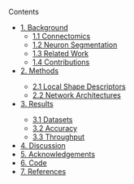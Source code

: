 <div id="toc_container">
<p class="toc_title">Contents</p>
<ul class="toc_list">
  <li><a href="#background">1. Background</a>
  <ul>
    <li><a href="#connectomics">1.1 Connectomics</a></li>
    <li><a href="#neuron_segmentation">1.2 Neuron Segmentation</a></li>
    <li><a href="#related_work">1.3 Related Work</a></li>
    <li><a href="#contributions">1.4 Contributions</a></li>
  </ul>
</li>
<li><a href="#methods">2. Methods</a></li>
  <ul>
    <li><a href="#local_shape_descriptors">2.1 Local Shape Descriptors</a></li>
    <li><a href="#network_architectures">2.2 Network Architectures</a></li>
  </ul>
<li><a href="#results">3. Results</a></li>
  <ul>
    <li><a href="#datasets">3.1 Datasets</a></li>
    <li><a href="#accuracy">3.2 Accuracy</a></li>
    <li><a href="#throughput">3.3 Throughput</a></li>
  </ul>
<li><a href="#discussion">4. Discussion</a></li>
<li><a href="#acknowledgements">5. Acknowledgements</a></li>
<li><a href="#code">6. Code</a></li>
<li><a href="#references">7. References</a></li>
</ul>
</div>
